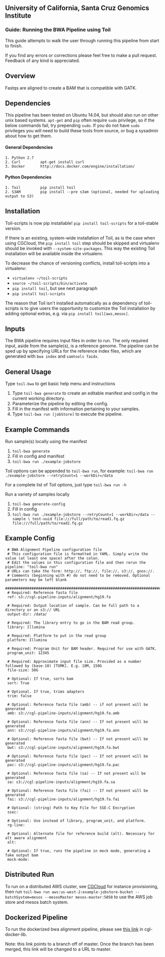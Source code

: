 ## University of California, Santa Cruz Genomics Institute
### Guide: Running the BWA Pipeline using Toil

This guide attempts to walk the user through running this pipeline from start to finish. 

If you find any errors or corrections please feel free to make a pull request.  Feedback of any kind is appreciated.


## Overview

Fastqs are aligned to create a BAM that is compatible with GATK.

## Dependencies

This pipeline has been tested on Ubuntu 14.04, but should also run on other unix based systems.  `apt-get` and `pip`
often require `sudo` privilege, so if the below commands fail, try prepending `sudo`.  If you do not have `sudo` 
privileges you will need to build these tools from source, or bug a sysadmin about how to get them. 

#### General Dependencies

    1. Python 2.7
    2. Curl         apt-get install curl
    3. Docker       http://docs.docker.com/engine/installation/

#### Python Dependencies

    1. Toil         pip install toil
    2. S3AM         pip install --pre s3am (optional, needed for uploading output to S3)

## Installation

Toil-scripts is now pip installable! `pip install toil-scripts` for a toil-stable version. 

If there is an existing, system-wide installation of Toil, as is the case when using CGCloud, 
the `pip install toil` step should be skipped and virtualenv should be invoked with `--system-site-packages`. 
This way the existing Toil installation will be available inside the virtualenv.

To decrease the chance of versioning conflicts, install toil-scripts into a virtualenv: 

- `virtualenv ~/toil-scripts` 
- `source ~/toil-scripts/bin/activate`
- `pip install toil`, but see next paragraph
- `pip install toil-scripts`

The reason that Toil isn't installed automatically as a dependency of toil-scripts is to
 give users the opportunity to customize the Toil installation by adding optional extras, 
 e.g. via `pip install toil[aws,mesos]`.

## Inputs

The BWA pipeline requires input files in order to run. The only required input, aside from the sample(s), is a 
reference genome.  The pipeline can be sped up by specifying URLs for the reference index files, which are generated 
with `bwa index` and `samtools faidx`.

## General Usage

Type `toil-bwa` to get basic help menu and instructions
 
1. Type `toil-bwa generate` to create an editable manifest and config in the current working directory.
2. Parameterize the pipeline by editing the config.
3. Fill in the manifest with information pertaining to your samples.
4. Type `toil-bwa run [jobStore]` to execute the pipeline.

## Example Commands

Run sample(s) locally using the manifest
1. `toil-bwa generate`
2. Fill in config and manifest
3. `toil-bwa run ./example-jobstore`

Toil options can be appended to `toil-bwa run`, for example:
`toil-bwa run ./example-jobstore --retryCount=1 --workDir=/data`

For a complete list of Toil options, just type `toil-bwa run -h`

Run a variety of samples locally
1. `toil-bwa generate-config`
2. Fill in config
3. `toil-bwa run ./example-jobstore --retryCount=1 --workDir=/data --sample \
    test-uuid file:///full/path/to/read1.fq.gz file:///full/path/to/read2.fq.gz`

## Example Config

   ``` 
    # BWA Alignment Pipeline configuration file
    # This configuration file is formatted in YAML. Simply write the value (at least one space) after the colon.
    # Edit the values in this configuration file and then rerun the pipeline: "toil-bwa run"
    # URLs can take the form: http://, ftp://, file://, s3://, gnos://.
    # Comments (beginning with #) do not need to be removed. Optional parameters may be left blank
    ##############################################################################################################
    # Required: Reference fasta file
    ref: s3://cgl-pipeline-inputs/alignment/hg19.fa
    
    # Required: Output location of sample. Can be full path to a directory or an s3:// URL
    output-dir: /data/
    
    # Required: The library entry to go in the BAM read group.
    library: Illumina
    
    # Required: Platform to put in the read group
    platform: Illumina
    
    # Required: Program Unit for BAM header. Required for use with GATK.
    program_unit: 12345
    
    # Required: Approximate input file size. Provided as a number followed by (base-10) [TGMK]. E.g. 10M, 150G
    file-size: 50G
    
    # Optional: If true, sorts bam
    sort: True
    
    # Optional. If true, trims adapters
    trim: false
    
    # Optional: Reference fasta file (amb) -- if not present will be generated
    amb: s3://cgl-pipeline-inputs/alignment/hg19.fa.amb
    
    # Optional: Reference fasta file (ann) -- If not present will be generated
    ann: s3://cgl-pipeline-inputs/alignment/hg19.fa.ann
    
    # Optional: Reference fasta file (bwt) -- If not present will be generated
    bwt: s3://cgl-pipeline-inputs/alignment/hg19.fa.bwt
    
    # Optional: Reference fasta file (pac) -- If not present will be generated
    pac: s3://cgl-pipeline-inputs/alignment/hg19.fa.pac
    
    # Optional: Reference fasta file (sa) -- If not present will be generated
    sa: s3://cgl-pipeline-inputs/alignment/hg19.fa.sa
    
    # Optional: Reference fasta file (fai) -- If not present will be generated
    fai: s3://cgl-pipeline-inputs/alignment/hg19.fa.fai
    
    # Optional: (string) Path to Key File for SSE-C Encryption
    ssec:
    
    # Optional: Use instead of library, program_unit, and platform.
    rg-line:
    
    # Optional: Alternate file for reference build (alt). Necessary for alt aware alignment
    alt:
    
    # Optional: If true, runs the pipeline in mock mode, generating a fake output bam
    mock-mode:
```

## Distributed Run

To run on a distributed AWS cluster, see [CGCloud](https://github.com/BD2KGenomics/cgcloud) for instance provisioning, 
then run `toil-bwa run aws:us-west-2:example-jobstore-bucket --batchSystem=mesos --mesosMaster mesos-master:5050`
to use the AWS job store and mesos batch system. 

## Dockerized Pipeline
To run the dockerized bwa alignment pipeline, please see [this link](https://github.com/BD2KGenomics/cgl-docker-lib/tree/alex-dockerized-pipelines/bwa-alignment-cgl-pipeline) in cgl-docker-lib.

Note: this link points to a branch off of master. Once the branch has been merged, this link will be changed to a URL to master.
